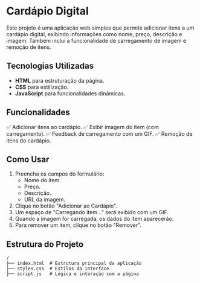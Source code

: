 # Cardápio Digital

Este projeto é uma aplicação web simples que permite adicionar itens a um cardápio digital, exibindo informações como nome, preço, descrição e imagem. Também inclui a funcionalidade de carregamento de imagem e remoção de itens.

## Tecnologias Utilizadas
- **HTML** para estruturação da página.
- **CSS** para estilização.
- **JavaScript** para funcionalidades dinâmicas.

## Funcionalidades
✅ Adicionar itens ao cardápio.
✅ Exibir imagem do item (com carregamento).
✅ Feedback de carregamento com um GIF.
✅ Remoção de itens do cardápio.

## Como Usar
1. Preencha os campos do formulário:
   - Nome do item.
   - Preço.
   - Descrição.
   - URL da imagem.
2. Clique no botão "Adicionar ao Cardápio".
3. Um espaço de "Carregando item..." será exibido com um GIF.
4. Quando a imagem for carregada, os dados do item aparecerão.
5. Para remover um item, clique no botão "Remover".

## Estrutura do Projeto
```
/
├── index.html  # Estrutura principal da aplicação
├── styles.css  # Estilos da interface
├── script.js   # Lógica e interação com a página
```